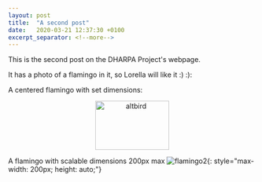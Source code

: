 ```yaml
---
layout: post
title:  "A second post"
date:   2020-03-21 12:37:30 +0100
excerpt_separator: <!--more-->
---
```

This is the second post on the DHARPA Project's webpage.

<!--more-->
 It has a photo of a flamingo in it, so Lorella will like it :) :):

A centered flamingo with set dimensions:
<p align="center">
 <img src="https://upload.wikimedia.org/wikipedia/commons/f/f9/Phoenicopterus_ruber_in_S%C3%A3o_Paulo_Zoo.jpg" alt="altbird" title="bird"  width="150" height="100">
 </p>

A flamingo with scalable dimensions 200px max
 ![flamingo2](https://upload.wikimedia.org/wikipedia/commons/f/f9/Phoenicopterus_ruber_in_S%C3%A3o_Paulo_Zoo.jpg){: style="max-width: 200px; height: auto;"}
